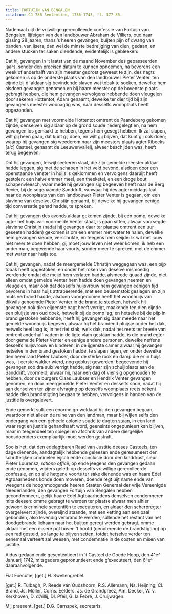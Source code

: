 ```yaml
---
title: FORTUIJN VAN BENGALEN
citation: CJ 786 Sententiën, 1736-1743, ff. 377-83.
---
```


Nademaal uijt de vrijwillige gerecolleerde confessie van Fortuijn van Bengalen, lijfeigen van den landbouwer Abraham de Villiers, oud naar gissing 28 jaaren, thans ’s heeren gevangen, buijten pijn of dwang van banden, van ijsers, dan wel de minste bedreijging van dien, gedaan, en andere stucken ter saken diendende, evidentelijk is gebleeken:

Dat hij gevangen in ’t laatst van de maand November des gepasseerden jaars, sonder den precisen datum te kunnen opnoemen, na bevorens een week of anderhalft van zijn meester gedrost geweest te zijn, des nagts gekomen is op de onderste plaats van den landbouwer Pieter Venter, ten eijnde bij d’ aldaar sig bevindende slaven wat tobak te soeken, dewelke hem alsdoen gevangen genomen en bij haare meester op de bovenste plaats gebragt hebben, die hem gevangen vervolgens hebbende doen vleugelen door sekeren Hottentot, Adam genaamt, dewelke ter dier tijd bij zijn gevangens meester woonagtig was, naar desselfs woonplaats heeft opgezonden.

Dat hij gevangen met voormelde Hottentot omtrent de Paardeberg gekomen zijnde, denselven sig aldaar op de grond soude nedergelegt en, na hem gevangen los gemaakt te hebben, tegens hem gesegt hebben: Ik zal slapen, wilt gij heen gaan, dat kunt gij doen, en wilt gij blijven, dat kunt gij ook doen; waarop hij gevangen sig weederom naar zijn meesters plaats agter Ribeeks \[*sic*\] Casteel, genaamt de Leeuwenvalleij, alwaer beschijden was, heeft terug begeeven.

Dat hij gevangen, terwijl seekeren slaaf, die zijn gemelde meester aldaar hadde leggen, sig met de schapen in het veld bevond, alsdoen door een openstaande venster in huijs is geklommen en vervolgens daaruijt heeft gestolen: een halve emmer meel, een theeketel, en een droge bout schapenvleesch, waar mede hij gevangen sig begeeven heeft naar de Berg Revier, bij de sogenaamde Sanddrift, vanwaar hij des agtermiddags laat naar de woonplaats van den landbouwer Pieter Venter is gegaan, om een slavinne van deselve, Christijn genaamt, bij dewelke hij gevangen eenige tijd conversatie gehad hadde, te spreken.

Dat hij gevangen des avonds aldaar gekomen zijnde, bij een pomp, dewelke agter het huijs van voormelde Venter staat, is gaan sitten, alwaar voorsegde slavinne Christijn (nadat hij gevangen daar ter plaatse omtrent een uur geseeten hadden) gekomen is om een emmer met water te halen, dewelke hem gevangen siende, verschrikte, en teegens hem seijde: Ik wil met jouw niet meer te doen hebben, gij moet jouw leven niet weer komen, ik heb een ander man, begevende haar voorts, sonder meer te spreken, met de emmer met water naar huijs toe.

Dat hij gevangen, nadat de meergemelde Christijn weggegaan was, een pijp tobak heeft opgestoken, en onder het roken van deselve mismoedig werdende omdat die meijd hem verlaten hadde, alsmeede quaad zijnde, niet alleen omdat gemelde Venter hem hadde doen gevangen neemen en vleugelen, maar ook dat desselfs huijsvrouw hem gevangen eenigen tijd bevorens in haar huijs attrapeerende, met een beusemstok geslagen en zijn muts verbrand hadde, alsdoen voorgenomen heeft het woonhuijs van dikwils genoemde Pieter Venter in de brand te steeken, hetwelk hij gevangen ook dien eijgenste nagt heeft verrigt, maakende ten dien eijnde een pluijsje van oud doek, hetwelk bij de pomp lag, en hetselve bij de pijp in brand gestoken hebbende, heeft hij gevangen sig daar meede naar het gemelde woonhuijs begeven, alwaar hij het brandend pluijsje onder het dak, hetwelk heel laag is, in het riet stak, welk dak, nadat het reets ter breete van omtrent anderhalf vadem in de ligte vlam gestaan hadde, is die brand egter door gemelde Pieter Venter en eenige andere personen, dewelke neffens desselfs huijsvrouw en kinderen, in de ijgenste camer alwaar hij gevangen hetselve in den brand gestoken hadde, te slapen lagen, en onder dewelke den heemraad Pieter Laubser, door de sterke rook en damp die er in huijs was, ’t eerste wakker wierd, nog geblust geworden, begeevende hij gevangen soo dra sulx verrigt hadde, sig naar zijn schuijlplaats aan de Sanddrift, voormeld, alwaar hij, naar een dag of vier sig opgehouden te hebben, door de burgers Claas Laubser en Hendrik Venter gevangen genomen, en door meergemelde Pieter Venter en desselfs soon, nadat hij aan denselven ter zijner afvraging op desselfs woonplaats reets bekent hadde dien brandstigting begaan te hebben, vervolgens in handen van de justitie is overgelevert.

Ende gemerkt sulk een enorme gruweldaad bij den gevangen begaan, waardoor niet alleen de ruine van den landman, maar bij wijlen selfs den ondergang van een geheele colonie soude te dugten staan, in een land waar regt en justitie gehandhaaft word, geensints ongepunieert kan blijven, maar in teegendeel ten spiegel en afschrik van andere diergelijke boosdoenders exemplaarlijk moet werden gestraft.

Soo is het, dat den edelagtbaren Raad van Justitie deeses Casteels, ten dage dienende, aandagtelijk hebbende geleesen ende geresumeert den schriftelijken criminelen eijsch ende conclusie door den landdrost, sieur Pieter Lourensz, *ratione officii*, op ende jeegens den gevangen gedaan ende genomen, wijders geleth op desselfs vrijwillige gerecolleerde confessie, en op alle hetgene voorts ter sake dienende was en haare Edel Agtbaarhedens konde doen moveren, doende regt uijt name ende van weegens de hooghmoogende heeren Staaten Generaal der vrije Vereenigde Neederlanden, den gevangen Fortuijn van Bengalen hebben gecondemneert, gelijk haare Edel Agtbaarhedens denselven condemneren mits deesen: omme gebragt te werden ter plaatse alwaar men alhier gewoon is criminele sententiën te executeren, en aldaer den scherpregter overgelevert zijnde, overeijnd staande, met een ketting aan een paal gebonden, also levendig verbrand te werden, sullende het restant van het doodgebrande lichaam naar het buijten geregt werden gebragt, omme aldaar met een eijsere pot boven ’t hoofd (denoterende de brandstigting) op een rad gesteld, so lange te blijven setten, totdat hetselve verder ten eenemaal verteert zal weesen, met condemnatie in de costen en misen van justitie.

Aldus gedaan ende gesententieert in ’t Casteel de Goede Hoop, den 4^e^ Januarij 1742, mitsgaders gepronuntieert ende g’executeert, den 6^e^ daaraanvolgende.

Fiat Executie, \[get.\] H. Swellengrebel.

\[get.\] R. Tulbagh, P. Reede van Oudshoorn, R.S. Allemann, Ns. Heijning, Cl. Brand, Js. Möller, Corns. Eelders, Js. de Grandpreez, Am. Decker, W. v. Kerkhoven, D. d’Aillij, Dl. Pfeil, G. la Febre, J. Cruijwagen.

Mij praesent, \[get.\] D.G. Carnspek, secretaris.
